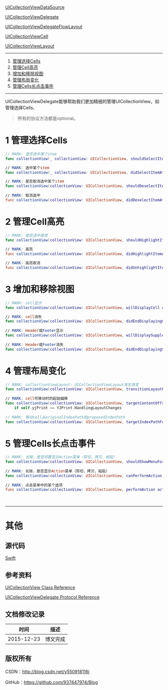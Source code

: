 [UICollectionViewDataSource](https://github.com/937447974/Blog/blob/master/IOS/Cocoa%20Touch%20Layer/UIKit/UICollectionViewDataSource.md)

[UICollectionViewDelegate](https://github.com/937447974/Blog/blob/master/IOS/Cocoa%20Touch%20Layer/UIKit/UICollectionViewDelegate.md)

[UICollectionViewDelegateFlowLayout](https://github.com/937447974/Blog/blob/master/IOS/Cocoa%20Touch%20Layer/UIKit/UICollectionViewDelegateFlowLayout.md)

[UICollectionViewCell](https://github.com/937447974/Blog/blob/master/IOS/Cocoa%20Touch%20Layer/UIKit/UICollectionViewCell.md)

[UICollectionViewLayout](https://github.com/937447974/Blog/blob/master/IOS/Cocoa%20Touch%20Layer/UIKit/UICollectionViewLayout.md)

---

1. [管理选择Cells](#管理选择Cells)
2. [管理Cell高亮](#管理Cell高亮)
3. [增加和移除视图](#增加和移除视图)
4. [管理布局变化](#管理布局变化)
5. [管理Cells长点击事件](#管理Cells长点击事件)

---

UICollectionViewDelegate能够帮助我们更加精细的管理UICollectionView，如管理选择Cells、

>所有的协议方法都是optional。

# <a id="管理选择Cells"/>1 管理选择Cells

```swift
// MARK: 是否选中某个item
func collectionView(_ collectionView: UICollectionView, shouldSelectItemAtIndexPath indexPath: NSIndexPath) -> Bool

// MARK: 选中某个item
func collectionView(_ collectionView: UICollectionView, didSelectItemAtIndexPath indexPath: NSIndexPath)

// MARK: 是否取消选中某个item
func collectionView(collectionView: UICollectionView, shouldDeselectItemAtIndexPath indexPath: NSIndexPath) -> Bool 
    
// MARK: 取消选中
func collectionView(collectionView: UICollectionView, didDeselectItemAtIndexPath indexPath: NSIndexPath)
```

# <a id="管理Cell高亮"/>2 管理Cell高亮

```swift
// MARK: 能否选中高亮
func collectionView(collectionView: UICollectionView, shouldHighlightItemAtIndexPath indexPath: NSIndexPath) -> Bool
    
// MARK: 高亮
func collectionView(collectionView: UICollectionView, didHighlightItemAtIndexPath indexPath: NSIndexPath)

// MARK: 高亮取消
func collectionView(collectionView: UICollectionView, didUnhighlightItemAtIndexPath indexPath: NSIndexPath)
```

# <a id="增加和移除视图"/>3 增加和移除视图

```swift
// MARK: cell显示
func collectionView(collectionView: UICollectionView, willDisplayCell cell: UICollectionViewCell, forItemAtIndexPath indexPath: NSIndexPath)

// MARK: cell消失
func collectionView(collectionView: UICollectionView, didEndDisplayingCell cell: UICollectionViewCell, forItemAtIndexPath indexPath: NSIndexPath)
   
// MARK: Header或Footer显示
func collectionView(collectionView: UICollectionView, willDisplaySupplementaryView view: UICollectionReusableView, forElementKind elementKind: String, atIndexPath indexPath: NSIndexPath)
    
// MARK: Header或Footer消失
func collectionView(collectionView: UICollectionView, didEndDisplayingSupplementaryView view: UICollectionReusableView, forElementOfKind elementKind: String, atIndexPath indexPath: NSIndexPath)
```

# <a id="管理布局变化"/>4 管理布局变化

```swift
// MARK: collectionViewLayout: UICollectionViewLayout发生改变
func collectionView(collectionView: UICollectionView, transitionLayoutForOldLayout fromLayout: UICollectionViewLayout, newLayout toLayout: UICollectionViewLayout) -> UICollectionViewTransitionLayout
    
// MARK: cell可移动时的起始偏移
func collectionView(collectionView: UICollectionView, targetContentOffsetForProposedContentOffset proposedContentOffset: CGPoint) -> CGPoint {
    if self.yjPrint == YJPrint.HandlingLayoutChanges 
    
// MARK: 移动cell从originalIndexPath到proposedIndexPath
func collectionView(collectionView: UICollectionView, targetIndexPathForMoveFromItemAtIndexPath originalIndexPath: NSIndexPath, toProposedIndexPath proposedIndexPath: NSIndexPath) -> NSIndexPath
```

# <a id="管理Cells长点击事件"/>5 管理Cells长点击事件

```swift
// MARK: 长按，是否将要显示Action菜单（剪切、拷贝、粘贴）
func collectionView(collectionView: UICollectionView, shouldShowMenuForItemAtIndexPath indexPath: NSIndexPath) -> Bool
    
// MARK: 长按，是否显示Action菜单（剪切、拷贝、粘贴）
func collectionView(collectionView: UICollectionView, canPerformAction action: Selector, forItemAtIndexPath indexPath: NSIndexPath, withSender sender: AnyObject?) -> Bool 
    
// MARK: 点击菜单中的某个选项
func collectionView(collectionView: UICollectionView, performAction action: Selector, forItemAtIndexPath indexPath: NSIndexPath, withSender sender: AnyObject?) {
```

&#160;

----------

# 其他

## 源代码

[Swift](https://github.com/937447974/Swift)

## 参考资料

[UICollectionView Class Reference](https://developer.apple.com/library/ios/documentation/UIKit/Reference/UICollectionView_class/index.html)

[UICollectionViewDelegate Protocol Reference](https://developer.apple.com/library/ios/documentation/UIKit/Reference/UICollectionViewDelegate_protocol/index.html)

## 文档修改记录

| 时间 | 描述 |
| ---- | ---- |
| 2015-12-23 | 博文完成 |

## 版权所有

CSDN：http://blog.csdn.net/y550918116j

GitHub：https://github.com/937447974/Blog